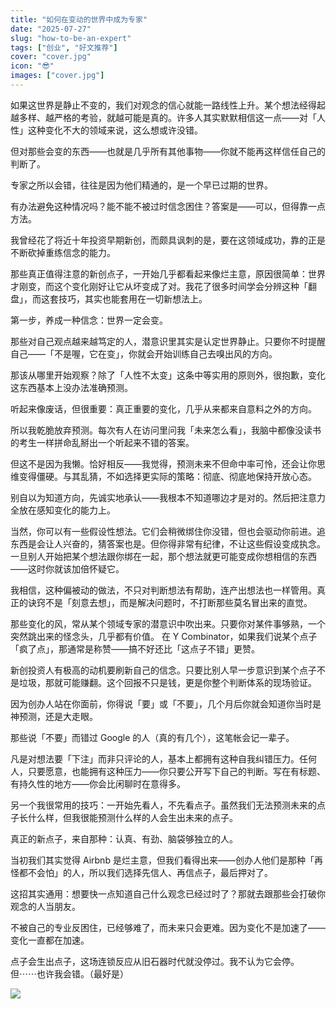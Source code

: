 ```yaml
---
title: "如何在变动的世界中成为专家"
date: "2025-07-27"
slug: "how-to-be-an-expert"
tags: ["创业", "好文推荐"]
cover: "cover.jpg"
icon: "😎"
images: ["cover.jpg"]
---
```

如果这世界是静止不变的，我们对观念的信心就能一路线性上升。某个想法经得起越多样、越严格的考验，就越可能是真的。许多人其实默默相信这一点——对「人性」这种变化不大的领域来说，这么想或许没错。



但对那些会变的东西——也就是几乎所有其他事物——你就不能再这样信任自己的判断了。



专家之所以会错，往往是因为他们精通的，是一个早已过期的世界。



有办法避免这种情况吗？能不能不被过时信念困住？答案是——可以，但得靠一点方法。



我曾经花了将近十年投资早期新创，而颇具讽刺的是，要在这领域成功，靠的正是不断砍掉重练信念的能力。



那些真正值得注意的新创点子，一开始几乎都看起来像烂主意，原因很简单：世界才刚变，而这个变化刚好让它从坏变成了对。我花了很多时间学会分辨这种「翻盘」，而这套技巧，其实也能套用在一切新想法上。



第一步，养成一种信念：世界一定会变。



那些对自己观点越来越笃定的人，潜意识里其实是认定世界静止。只要你不时提醒自己——「不是喔，它在变」，你就会开始训练自己去嗅出风的方向。



那该从哪里开始观察？除了「人性不太变」这条中等实用的原则外，很抱歉，变化这东西基本上没办法准确预测。



听起来像废话，但很重要：真正重要的变化，几乎从来都来自意料之外的方向。



所以我乾脆放弃预测。每次有人在访问里问我「未来怎么看」，我脑中都像没读书的考生一样拼命乱掰出一个听起来不错的答案。



但这不是因为我懒。恰好相反——我觉得，预测未来不但命中率可怜，还会让你思维变得僵硬。与其乱猜，不如选择更实际的策略：彻底、彻底地保持开放心态。



别自以为知道方向，先诚实地承认——我根本不知道哪边才是对的。然后把注意力全放在感知变化的能力上。



当然，你可以有一些假设性想法。它们会稍微绑住你没错，但也会驱动你前进。追东西是会让人兴奋的，猜答案也是。但你得非常有纪律，不让这些假设变成执念。
一旦别人开始把某个想法跟你绑在一起，那个想法就更可能变成你想相信的东西——这时你就该加倍怀疑它。



我相信，这种偏被动的做法，不只对判断想法有帮助，连产出想法也一样管用。真正的诀窍不是「刻意去想」，而是解决问题时，不打断那些莫名冒出来的直觉。



那些变化的风，常从某个领域专家的潜意识中吹出来。只要你对某件事够熟，一个突然跳出来的怪念头，几乎都有价值。
在 Y Combinator，如果我们说某个点子「疯了点」，那通常是称赞——搞不好还比「这点子不错」更赞。



新创投资人有极高的动机要刷新自己的信念。只要比别人早一步意识到某个点子不是垃圾，那就可能赚翻。这个回报不只是钱，更是你整个判断体系的现场验证。



因为创办人站在你面前，你得说「要」或「不要」，几个月后你就会知道你当时是神预测，还是大走眼。



那些说「不要」而错过 Google 的人（真的有几个），这笔帐会记一辈子。



凡是对想法要「下注」而非只评论的人，基本上都拥有这种自我纠错压力。任何人，只要愿意，也能拥有这种压力——你只要公开写下自己的判断。写在有标题、有持久性的地方——你会比闲聊时在意得多。



另一个我很常用的技巧：一开始先看人，不先看点子。虽然我们无法预测未来的点子长什么样，但我很能预测什么样的人会生出未来的点子。



真正的新点子，来自那种：认真、有劲、脑袋够独立的人。



当初我们其实觉得 Airbnb 是烂主意，但我们看得出来——创办人他们是那种「再怪都不会怕」的人，所以我们选择先信人、再信点子，最后押对了。



这招其实通用：想要快一点知道自己什么观念已经过时了？那就去跟那些会打破你观念的人当朋友。



不被自己的专业反困住，已经够难了，而未来只会更难。因为变化不是加速了——变化一直都在加速。



点子会生出点子，这场连锁反应从旧石器时代就没停过。我不认为它会停。
但⋯⋯也许我会错。（最好是）




![](https://prod-files-secure.s3.us-west-2.amazonaws.com/112d0858-5090-4d34-a606-b75eb8d65fd2/46476355-9cf3-4e99-9b7a-3531bc426380/1000202064.png?X-Amz-Algorithm=AWS4-HMAC-SHA256&X-Amz-Content-Sha256=UNSIGNED-PAYLOAD&X-Amz-Credential=ASIAZI2LB4667ETT5IDE%2F20250902%2Fus-west-2%2Fs3%2Faws4_request&X-Amz-Date=20250902T074421Z&X-Amz-Expires=3600&X-Amz-Security-Token=IQoJb3JpZ2luX2VjEL%2F%2F%2F%2F%2F%2F%2F%2F%2F%2F%2FwEaCXVzLXdlc3QtMiJHMEUCIAuKy1uaq6p7tG42eHNjpl4JC2VnotzLDEvU3t5jw%2FURAiEA5Me3ZrkVcCxtdzOZNseq0ihpDgaQRw2QxSyuWDTkO48q%2FwMIKBAAGgw2Mzc0MjMxODM4MDUiDCG%2FxONtC3eRHxwwSSrcA9DU1vcEJNG%2FgSsbHm17B0KU2MkpwlPgWtDDmt0AyGOs1BygLi9OgfTCSiEvyPMlQfZlQNu4mhYClg158W7qJshO09XcGN1hNXOPyTH%2Ffp2XiDc%2FMxN%2FcV2WCIZHYjpXfdod8ba2MtjKnTVos9D43CFM1P6FdxdTpw7OGfVN2%2FREaemtb9KizGMHs0QbeXimKGHr2YFG6P0vrhSXrFbBIYRXFQbC6eZiMnzeYvpGM0sYpvVHOIQiRFmvhRQvewhLmQQ1%2FGx3%2FQIpb9OWYx7DQp4wTrA6YTgQzfaYjKmIeJbdxu9Ot1C1ciE4lpoREH76kMX9aLNUQzyqNlftXJYiicJQBJqFrZDPROfiHfkhYHurwInedYWJZVVZTID%2B5c4sSDYYnUPZ4a%2BIv9vtfSYt6b2hueXDAUcU3uaCMDJmwFX2RkcL7UXFXYKqIVUXXkqObo0PQBSB3fwoKTmIeYYRO4Au1sI0Av1%2FQT8hoFcNSFCy0yM2faTK4nxUhAndNIEWZS2pT1FbnciJEl1ZXTGGAHMWwQVkujzqVRBh9iR3eVup4VegJXwHpLQ%2F0wn%2FT6k3E6BqeEgpgavOQmsMh8hQ2wIctKQ7Jzd%2FlWjPg%2BZpAfz4%2FKAY4vX%2BpAIF%2FuvLMLKu2sUGOqUB6zTW3fTUr4sGJR4sgW8wB5HYOFtlHp88j4Ii%2Fbmvi%2F6%2BrvCAv%2Fkw0k9vh%2FimXSA4sLx038CUUdhaiA8bg1qzZ2G91fBK2kv6uM%2BrFC0dyBoUZAbH%2BNA5q05rUtWB1WcMrf7vV%2Bpchr8WGr23gTVSBYiKE0%2FmwNb1pYGCcboLPt61FbgwuYLCCYA7Hdogj9vpwgDsUKe9UZTVM93mXQoVGf1AY550&X-Amz-Signature=fd76198aff81fd8650fca51c01188f55b8adddce0bf314397b9c3e069ef9dfa1&X-Amz-SignedHeaders=host&x-amz-checksum-mode=ENABLED&x-id=GetObject)

